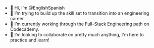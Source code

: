 - 👋 Hi, I’m @EnglishSpanish
- 👀 I’m trying to build up the skill set to transition into an engineering career.
- 🌱 I’m currently working through the Full-Stack Engineering path on Codecademy. 
- 💞️ I’m looking to collaborate on pretty much anything, I'm here to practice and learn!

<!---
EnglishSpanish/EnglishSpanish is a ✨ special ✨ repository because its `README.md` (this file) appears on your GitHub profile.
You can click the Preview link to take a look at your changes.
--->
